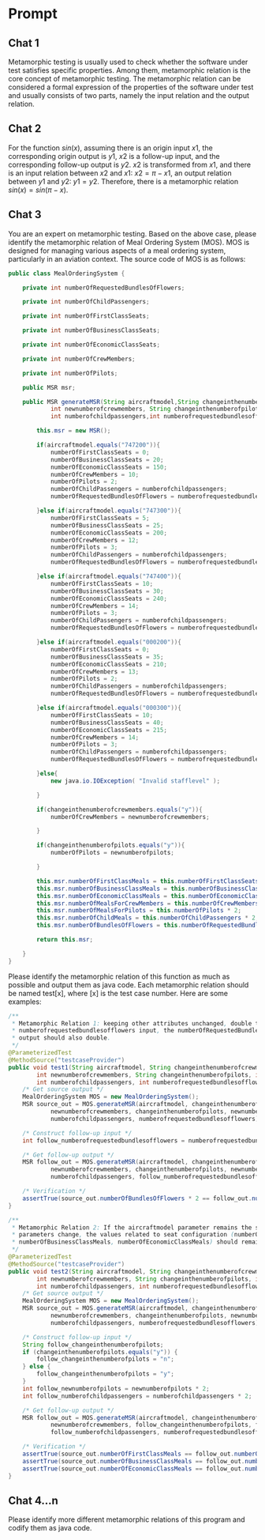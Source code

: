 # Prompt

## Chat 1

Metamorphic testing is usually used to check whether the software under test satisfies specific properties. Among them, metamorphic relation is the core concept of metamorphic testing. The metamorphic relation can be considered a formal expression of the properties of the software under test and usually consists of two parts, namely the input relation and the output relation.

## Chat 2

For the function $sin(x)$, assuming there is an origin input $x1$, the corresponding origin output is $y1$, $x2$ is a follow-up input, and the corresponding follow-up output is $y2$. $x2$ is transformed from $x1$, and there is an input relation between $x2$ and $x1$: $x2=\pi-x1$, an output relation between $y1$ and $y2$: $y1=y2$. Therefore, there is a metamorphic relation $sin(x)=sin(\pi-x)$.

## Chat 3

You are an expert on metamorphic testing. Based on the above case, please identify the metamorphic relation of Meal Ordering System (MOS). MOS is designed for managing various aspects of a meal ordering system, particularly in an aviation context. The source code of MOS is as follows:

```java
public class MealOrderingSystem {

	private int numberOfRequestedBundlesOfFlowers;

	private int numberOfChildPassengers;

	private int numberOfFirstClassSeats;

	private int numberOfBusinessClassSeats;

	private int numberOfEconomicClassSeats;

	private int numberOfCrewMembers;

	private int numberOfPilots;

	public MSR msr;

	public MSR generateMSR(String aircraftmodel,String changeinthenumberofcrewmembers,
			int newnumberofcrewmembers, String changeinthenumberofpilots, int newnumberofpilots,
			int numberofchildpassengers,int numberofrequestedbundlesofflowers){

		this.msr = new MSR();

		if(aircraftmodel.equals("747200")){
			numberOfFirstClassSeats = 0;
			numberOfBusinessClassSeats = 20;
			numberOfEconomicClassSeats = 150;
			numberOfCrewMembers = 10;
			numberOfPilots = 2;
			numberOfChildPassengers = numberofchildpassengers;
			numberOfRequestedBundlesOfFlowers = numberofrequestedbundlesofflowers;

		}else if(aircraftmodel.equals("747300")){
			numberOfFirstClassSeats = 5;
			numberOfBusinessClassSeats = 25;
			numberOfEconomicClassSeats = 200;
			numberOfCrewMembers = 12;
			numberOfPilots = 3;
			numberOfChildPassengers = numberofchildpassengers;
			numberOfRequestedBundlesOfFlowers = numberofrequestedbundlesofflowers;

		}else if(aircraftmodel.equals("747400")){
			numberOfFirstClassSeats = 10;
			numberOfBusinessClassSeats = 30;
			numberOfEconomicClassSeats = 240;
			numberOfCrewMembers = 14;
			numberOfPilots = 3;
			numberOfChildPassengers = numberofchildpassengers;
			numberOfRequestedBundlesOfFlowers = numberofrequestedbundlesofflowers;

		}else if(aircraftmodel.equals("000200")){
			numberOfFirstClassSeats = 0;
			numberOfBusinessClassSeats = 35;
			numberOfEconomicClassSeats = 210;
			numberOfCrewMembers = 13;
			numberOfPilots = 2;
			numberOfChildPassengers = numberofchildpassengers;
			numberOfRequestedBundlesOfFlowers = numberofrequestedbundlesofflowers;

		}else if(aircraftmodel.equals("000300")){
			numberOfFirstClassSeats = 10;
			numberOfBusinessClassSeats = 40;
			numberOfEconomicClassSeats = 215;
			numberOfCrewMembers = 14;
			numberOfPilots = 3;
			numberOfChildPassengers = numberofchildpassengers;
			numberOfRequestedBundlesOfFlowers = numberofrequestedbundlesofflowers;

		}else{
			new java.io.IOException( "Invalid stafflevel" );

		}

		if(changeinthenumberofcrewmembers.equals("y")){
			numberOfCrewMembers = newnumberofcrewmembers;

		}

		if(changeinthenumberofpilots.equals("y")){
			numberOfPilots = newnumberofpilots;

     	}

		this.msr.numberOfFirstClassMeals = this.numberOfFirstClassSeats * 2;
		this.msr.numberOfBusinessClassMeals = this.numberOfBusinessClassSeats * 2;
		this.msr.numberOfEconomicClassMeals = this.numberOfEconomicClassSeats * 2;
		this.msr.numberOfMealsForCrewMembers = this.numberOfCrewMembers * 2;
		this.msr.numberOfMealsForPilots = this.numberOfPilots * 2;
		this.msr.numberOfChildMeals = this.numberOfChildPassengers * 2;
		this.msr.numberOfBundlesOfFlowers = this.numberOfRequestedBundlesOfFlowers;

		return this.msr;

	}
}
```

Please identify the metamorphic relation of this function as much as possible and output them as java code. Each metamorphic relation should be named test[x], where [x] is the test case number. Here are some examples:

```java
/**
 * Metamorphic Relation 1: keeping other attributes unchanged, double the
 * numberofrequestedbundlesofflowers input, the numberOfRequestedBundlesOfFlowers attributes in
 * output should also double.
 */
@ParameterizedTest
@MethodSource("testcaseProvider")
public void test1(String aircraftmodel, String changeinthenumberofcrewmembers,
		int newnumberofcrewmembers, String changeinthenumberofpilots, int newnumberofpilots,
		int numberofchildpassengers, int numberofrequestedbundlesofflowers) {
	/* Get source output */
	MealOrderingSystem MOS = new MealOrderingSystem();
	MSR source_out = MOS.generateMSR(aircraftmodel, changeinthenumberofcrewmembers,
			newnumberofcrewmembers, changeinthenumberofpilots, newnumberofpilots,
			numberofchildpassengers, numberofrequestedbundlesofflowers);

	/* Construct follow-up input */
	int follow_numberofrequestedbundlesofflowers = numberofrequestedbundlesofflowers * 2;

	/* Get follow-up output */
	MSR follow_out = MOS.generateMSR(aircraftmodel, changeinthenumberofcrewmembers,
			newnumberofcrewmembers, changeinthenumberofpilots, newnumberofpilots,
			numberofchildpassengers, follow_numberofrequestedbundlesofflowers);

	/* Verification */
	assertTrue(source_out.numberOfBundlesOfFlowers * 2 == follow_out.numberOfBundlesOfFlowers);
}

/**
 * Metamorphic Relation 2: If the aircraftmodel parameter remains the same while other
 * parameters change, the values related to seat configuration (numberOfFirstClassMeals,
 * numberOfBusinessClassMeals, numberOfEconomicClassMeals) should remain constant.
 */
@ParameterizedTest
@MethodSource("testcaseProvider")
public void test2(String aircraftmodel, String changeinthenumberofcrewmembers,
		int newnumberofcrewmembers, String changeinthenumberofpilots, int newnumberofpilots,
		int numberofchildpassengers, int numberofrequestedbundlesofflowers) {
	/* Get source output */
	MealOrderingSystem MOS = new MealOrderingSystem();
	MSR source_out = MOS.generateMSR(aircraftmodel, changeinthenumberofcrewmembers,
			newnumberofcrewmembers, changeinthenumberofpilots, newnumberofpilots,
			numberofchildpassengers, numberofrequestedbundlesofflowers);

	/* Construct follow-up input */
	String follow_changeinthenumberofpilots;
	if (changeinthenumberofpilots.equals("y")) {
		follow_changeinthenumberofpilots = "n";
	} else {
		follow_changeinthenumberofpilots = "y";
	}
	int follow_newnumberofpilots = newnumberofpilots * 2;
	int follow_numberofchildpassengers = numberofchildpassengers * 2;

	/* Get follow-up output */
	MSR follow_out = MOS.generateMSR(aircraftmodel, changeinthenumberofcrewmembers,
			newnumberofcrewmembers, follow_changeinthenumberofpilots, follow_newnumberofpilots,
			follow_numberofchildpassengers, numberofrequestedbundlesofflowers);

	/* Verification */
	assertTrue(source_out.numberOfFirstClassMeals == follow_out.numberOfFirstClassMeals);
	assertTrue(source_out.numberOfBusinessClassMeals == follow_out.numberOfBusinessClassMeals);
	assertTrue(source_out.numberOfEconomicClassMeals == follow_out.numberOfEconomicClassMeals);
}
```

## Chat 4...n

Please identify more different metamorphic relations of this program and codify them as java code.